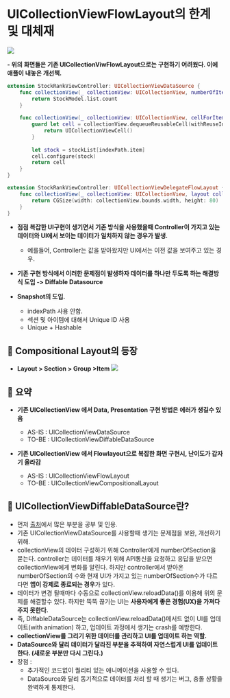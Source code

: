 # UICollectionViewFlowLayout의 한계 및 대체재

![](https://i.imgur.com/DZr1ULB.jpg)

**- 위의 화면들은 기존 UICollectionViwFlowLayout으로는 구현하기 어려웠다. 이에 애플이 내놓은 개선책.**

```swift
extension StockRankViewController: UICollectionViewDataSource {
    func collectionView(_ collectionView: UICollectionView, numberOfItemsInSection section: Int) -> Int {
        return StockModel.list.count
    }
    
    func collectionView(_ collectionView: UICollectionView, cellForItemAt indexPath: IndexPath) -> UICollectionViewCell {
        guard let cell = collectionView.dequeueReusableCell(withReuseIdentifier: "StockRankCollectionViewCell", for: indexPath) as? StockRankCollectionViewCell else {
            return UICollectionViewCell()
        }
        
        let stock = stockList[indexPath.item]
        cell.configure(stock)
        return cell
    }
}

extension StockRankViewController: UICollectionViewDelegateFlowLayout {
    func collectionView(_ collectionView: UICollectionView, layout collectionViewLayout: UICollectionViewLayout, sizeForItemAt indexPath: IndexPath) -> CGSize {
        return CGSize(width: collectionView.bounds.width, height: 80)
    }
}
```

- **점점 복잡한 UI구현이 생기면서 기존 방식을 사용했을때 Controller이 가지고 있는 데이터와 UI에서 보이는 데이터가 일치하지 않는 경우가 발생.**
    - 예를들어, Controller는 값을 받아왔지만 UI에서는 이전 값을 보여주고 있는 경우.

- **기존 구현 방식에서 이러한 문제점이 발생하자 데이터를 하나만 두도록 하는 해결방식 도입 -> Diffable Datasource**

- **Snapshot의 도입.**
    - indexPath 사용 안함.
    - 섹션 및 아이템에 대해서 Unique ID 사용
    - Unique + Hashable

## 🍎 Compositional Layout의 등장
- **Layout > Section > Group >Item**
![](https://i.imgur.com/UmMXBDU.png)


## 🍎 요약
- **기존 UICollectionView 에서 Data, Presentation 구현 방법은 에러가 생길수 있음**
    - AS-IS : UICollectionViewDataSource
    - TO-BE : UICollectionViewDiffableDataSource

- **기존 UICollectionView 에서 Flowlayout으로 복잡한 화면 구현시, 난이도가 갑자기 올라감**
    - AS-IS : UICollectionViewFlowLayout
    - TO-BE : UICollectionViewCompositionalLayout

## 🍎 UICollectionViewDiffableDataSource란?
- 먼저 [출처](https://velog.io/@ellyheetov/UI-Diffable-Data-Source)에서 많은 부분을 공부 및 인용.
- 기존 UICollectionViewDataSource를 사용할때 생기는 문제점을 보완, 개선하기 위해.
- collectionView의 데이터 구성하기 위해 Controller에게 numberOfSection을 묻는다. controller는 데이터를 채우기 위해 API통신을 요청하고 응답을 받으면 collectionView에게 변화를 알린다. 하지만 controller에서 받아온 numberOfSection의 수와 현재 UI가 가지고 있는 numberOfSection수가 다르다면 **앱이 강제로 종료되는 경우**가 있다.
- 데이터가 변경 될때마다 수동으로 collectionView.reloadData()를 이용해 위의 문제를 해결할수 있다. 하지만 뚝뚝 끊기는 UI는 **사용자에게 좋은 경험(UX)을 가져다 주지 못한다.**
- 즉, DiffableDataSource는 collectionView.reloadData()메서드 없이 UI를 업데이트(with animation) 하고, 업데이트 과정에서 생기는 crash를 예방한다.
- **collectionView를 그리기 위한 데이터를 관리하고 UI를 업데이트 하는 역할.**
- **DataSource와 달리 데이터가 달라진 부분을 추적하여 자연스럽게 UI를 업데이트 한다. (새로운 부분만 다시 그린다.)**
- 장점 :
    - 추가적인 코드없이 퀄리티 있는 애니메이션을 사용할 수 있다.
    - DataSource와 달리 동기적으로 데이터를 처리 할 때 생기는 버그, 충돌 상황을 완벽하게 통제한다.

